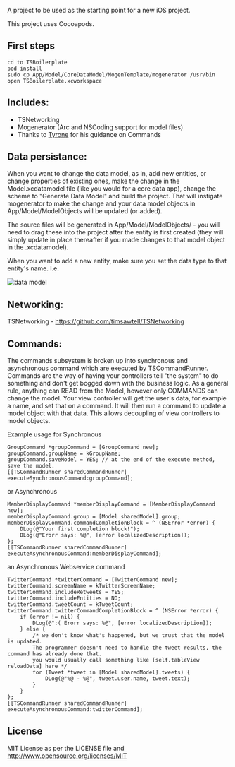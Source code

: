 A project to be used as the starting point for a new iOS project.

This project uses Cocoapods.

## First steps
    cd to TSBoilerplate
    pod install
    sudo cp App/Model/CoreDataModel/MogenTemplate/mogenerator /usr/bin
    open TSBoilerplate.xcworkspace

## Includes:
* TSNetworking
* Mogenerator (Arc and NSCoding support for model files)
* Thanks to [Tyrone](https://github.com/tyrone-sudeium) for his guidance on Commands

## Data persistance:
When you want to change the data model, as in, add new entities, or change properties of existing ones, make the change in the Model.xcdatamodel file (like you would for a core data app), change the scheme to "Generate Data Model" and build the project. That will instigate mogenerator to make the change and your data model objects in App/Model/ModelObjects will be updated (or added).

The source files will be generated in App/Model/ModelObjects/ - you will need to drag these into the project after the entity is first created (they will simply update in place thereafter if you made changes to that model object in the .xcdatamodel).

When you want to add a new entity, make sure you set the data type to that entity's name. I.e.

![data model](http://i.imgur.com/8seiyZQ.png)

## Networking: 
TSNetworking - <a href="https://github.com/timsawtell/TSNetworking" target="_blank">https://github.com/timsawtell/TSNetworking</a>

## Commands:
The commands subsystem is broken up into synchronous and asynchronous command which are executed by TSCommandRunner.
Commands are the way of having your controllers tell "the system" to do something and don't get bogged down with the business logic. As a general rule, anything can READ from the Model, however only COMMANDS can change the model. 
Your view controller will get the user's data, for example a name, and set that on a command. It will then run a command to update a model object with that data. This allows decoupling of view controllers to model objects.

Example usage for Synchronous

    GroupCommand *groupCommand = [GroupCommand new];
    groupCommand.groupName = kGroupName;
    groupCommand.saveModel = YES; // at the end of the execute method, save the model.
    [[TSCommandRunner sharedCommandRunner] executeSynchronousCommand:groupCommand];

or Asynchronous

    MemberDisplayCommand *memberDisplayCommand = [MemberDisplayCommand new];
    memberDisplayCommand.group = [Model sharedModel].group;
    memberDisplayCommand.commandCompletionBlock = ^ (NSError *error) {
        DLog(@"Your first completion block!");
        DLog(@"Erorr says: %@", [error localizedDescription]);
    };
    [[TSCommandRunner sharedCommandRunner] executeAsynchronousCommand:memberDisplayCommand];

an Asynchronous Webservice command

    TwitterCommand *twitterCommand = [TwitterCommand new];
    twitterCommand.screenName = kTwitterScreenName;
    twitterCommand.includeRetweets = YES;
    twitterCommand.includeEntities = NO;
    twitterCommand.tweetCount = kTweetCount;
    twitterCommand.twitterCommandCompletionBlock = ^ (NSError *error) {
        if (error != nil) {
            DLog(@":( Erorr says: %@", [error localizedDescription]);
        } else {
            /* we don't know what's happened, but we trust that the model is updated. 
            The programmer doesn't need to handle the tweet results, the command has already done that.
            you would usually call something like [self.tableView reloadData] here */
            for (Tweet *tweet in [Model sharedModel].tweets) {
                DLog(@"%@ - %@", tweet.user.name, tweet.text);
            }
        }
    };
    [[TSCommandRunner sharedCommandRunner] executeAsynchronousCommand:twitterCommand];

## License
MIT License as per the LICENSE file and http://www.opensource.org/licenses/MIT

